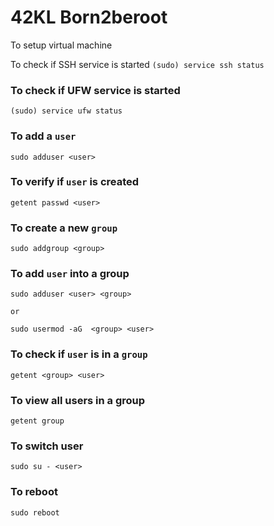 # 42KL Born2beroot
To setup virtual machine

To check if SSH service is started ```(sudo) service ssh status```
### To check if UFW service is started
```
(sudo) service ufw status
```
### To add a `user`
```
sudo adduser <user>
```
### To verify if `user` is created
```
getent passwd <user>
```
### To create a new `group`
```
sudo addgroup <group>
```
### To add `user` into a group
```
sudo adduser <user> <group>

or 

sudo usermod -aG  <group> <user>
```
### To check if `user` is in a `group`
```
getent <group> <user>
```
### To view all users in a group
```
getent group
```
### To switch user
```
sudo su - <user>
```

### To reboot
```
sudo reboot
```
